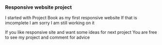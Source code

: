 ### Responsive website project

I started with Project Book as my first responsive website
If that is imcomplete I am sorry I am still working on it

If you like responsive site and want some ideas for next project
You are free to see my project and comment for advice
